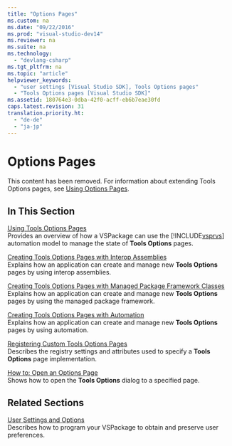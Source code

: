 ```yaml
---
title: "Options Pages"
ms.custom: na
ms.date: "09/22/2016"
ms.prod: "visual-studio-dev14"
ms.reviewer: na
ms.suite: na
ms.technology: 
  - "devlang-csharp"
ms.tgt_pltfrm: na
ms.topic: "article"
helpviewer_keywords: 
  - "user settings [Visual Studio SDK], Tools Options pages"
  - "Tools Options pages [Visual Studio SDK]"
ms.assetid: 180764e3-0dba-42f0-acff-eb6b7eae30fd
caps.latest.revision: 31
translation.priority.ht: 
  - "de-de"
  - "ja-jp"
---
```

# Options Pages
This content has been removed. For information about extending Tools Options pages, see [Using Options Pages](../vs140/using-options-pages.md).  
  
## In This Section  
 [Using Tools Options Pages](../vs140/using-options-pages.md)  
 Provides an overview of how a VSPackage can use the [!INCLUDE[vsprvs](../vs140/includes/vsprvs_md.md)] automation model to manage the state of **Tools Options** pages.  
  
 [Creating Tools Options Pages with Interop Assemblies](../vs140/creating-options-pages-by-using-interop-assemblies.md)  
 Explains how an application can create and manage new **Tools Options** pages by using interop assemblies.  
  
 [Creating Tools Options Pages with Managed Package Framework Classes](../vs140/creating-options-pages.md)  
 Explains how an application can create and manage new **Tools Options** pages by using the managed package framework.  
  
 [Creating Tools Options Pages with Automation](../vs140/creating-options-pages-by-using-automation.md)  
 Explains how an application can create and manage new **Tools Options** pages by using automation.  
  
 [Registering Custom Tools Options Pages](../vs140/registering-custom-options-pages.md)  
 Describes the registry settings and attributes used to specify a **Tools Options** page implementation.  
  
 [How to: Open an Options Page](../vs140/opening-an-options-page.md)  
 Shows how to open the **Tools Options** dialog to a specified page.  
  
## Related Sections  
 [User Settings and Options](../vs140/extending-user-settings-and-options.md)  
 Describes how to program your VSPackage to obtain and preserve user preferences.